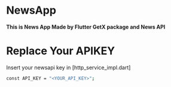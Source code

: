 # NewsApp
**This is News App Made by Flutter GetX package and News API**

# Replace Your APIKEY

Insert your newsapi key in [http_service_impl.dart]
```bash
const API_KEY = "<YOUR_API_KEY>";
```
